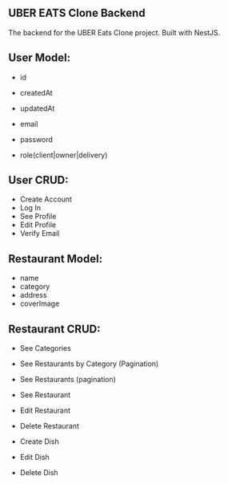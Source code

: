## UBER EATS Clone Backend

The backend for the UBER Eats Clone project. Built with NestJS.


## User Model:

- id
- createdAt
- updatedAt

- email
- password
- role(client|owner|delivery)

## User CRUD:

- Create Account
- Log In
- See Profile
- Edit Profile
- Verify Email

## Restaurant Model:
- name
- category
- address
- coverImage

## Restaurant CRUD:
- See Categories
- See Restaurants by Category (Pagination)
- See Restaurants (pagination)
- See Restaurant
- Edit Restaurant
- Delete Restaurant

- Create Dish
- Edit Dish
- Delete Dish
